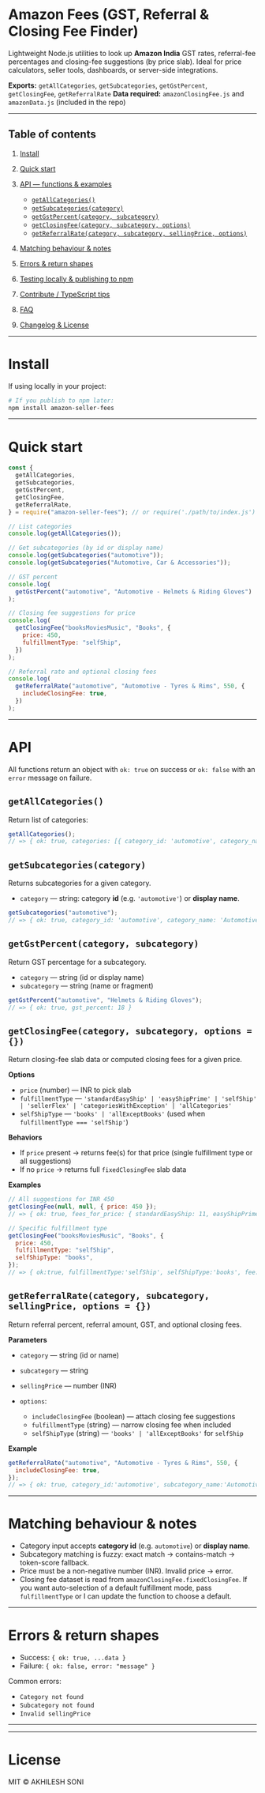 # Amazon Fees (GST, Referral & Closing Fee Finder)

Lightweight Node.js utilities to look up **Amazon India** GST rates, referral-fee percentages and closing-fee suggestions (by price slab). Ideal for price calculators, seller tools, dashboards, or server-side integrations.

**Exports:** `getAllCategories`, `getSubcategories`, `getGstPercent`, `getClosingFee`, `getReferralRate`
**Data required:** `amazonClosingFee.js` and `amazonData.js` (included in the repo)

---

## Table of contents

1. [Install](#install)
2. [Quick start](#quick-start)
3. [API — functions & examples](#api)

   - [`getAllCategories()`](#getallcategories)
   - [`getSubcategories(category)`](#getsubcategoriescategory)
   - [`getGstPercent(category, subcategory)`](#getgstpercentcategory-subcategory)
   - [`getClosingFee(category, subcategory, options)`](#getclosingfeecategory-subcategory-options)
   - [`getReferralRate(category, subcategory, sellingPrice, options)`](#getreferralratecategory-subcategory-sellingprice-options)

4. [Matching behaviour & notes](#matching-behaviour--notes)
5. [Errors & return shapes](#errors--return-shapes)
6. [Testing locally & publishing to npm](#testing-locally--publishing-to-npm)
7. [Contribute / TypeScript tips](#contribute--typescript-tips)
8. [FAQ](#faq)
9. [Changelog & License](#changelog--license)

---

# Install

If using locally in your project:

```bash
# If you publish to npm later:
npm install amazon-seller-fees

```

---

# Quick start

```js
const {
  getAllCategories,
  getSubcategories,
  getGstPercent,
  getClosingFee,
  getReferralRate,
} = require("amazon-seller-fees"); // or require('./path/to/index.js')

// List categories
console.log(getAllCategories());

// Get subcategories (by id or display name)
console.log(getSubcategories("automotive"));
console.log(getSubcategories("Automotive, Car & Accessories"));

// GST percent
console.log(
  getGstPercent("automotive", "Automotive - Helmets & Riding Gloves")
);

// Closing fee suggestions for price
console.log(
  getClosingFee("booksMoviesMusic", "Books", {
    price: 450,
    fulfillmentType: "selfShip",
  })
);

// Referral rate and optional closing fees
console.log(
  getReferralRate("automotive", "Automotive - Tyres & Rims", 550, {
    includeClosingFee: true,
  })
);
```

---

# API

All functions return an object with `ok: true` on success or `ok: false` with an `error` message on failure.

## `getAllCategories()`

Return list of categories:

```js
getAllCategories();
// => { ok: true, categories: [{ category_id: 'automotive', category_name: 'Automotive, Car & Accessories' }, ...] }
```

## `getSubcategories(category)`

Returns subcategories for a given category.

- `category` — string: category **id** (e.g. `'automotive'`) or **display name**.

```js
getSubcategories("automotive");
// => { ok: true, category_id: 'automotive', category_name: 'Automotive, Car & Accessories', subcategories: [{ name: 'Automotive - Helmets & Riding Gloves', gst_percent: 18 }, ...] }
```

## `getGstPercent(category, subcategory)`

Return GST percentage for a subcategory.

- `category` — string (id or display name)
- `subcategory` — string (name or fragment)

```js
getGstPercent("automotive", "Helmets & Riding Gloves");
// => { ok: true, gst_percent: 18 }
```

## `getClosingFee(category, subcategory, options = {})`

Return closing-fee slab data or computed closing fees for a given price.

**Options**

- `price` (number) — INR to pick slab
- `fulfillmentType` — `'standardEasyShip' | 'easyShipPrime' | 'selfShip' | 'sellerFlex' | 'categoriesWithException' | 'allCategories'`
- `selfShipType` — `'books' | 'allExceptBooks'` (used when `fulfillmentType === 'selfShip'`)

**Behaviors**

- If `price` present → returns fee(s) for that price (single fulfillment type or all suggestions)
- If no `price` → returns full `fixedClosingFee` slab data

**Examples**

```js
// All suggestions for INR 450
getClosingFee(null, null, { price: 450 });
// => { ok: true, fees_for_price: { standardEasyShip: 11, easyShipPrime: 11, sellerFlex: 11, selfShip: { books: 25, allExceptBooks: 25 }, ... } }

// Specific fulfillment type
getClosingFee("booksMoviesMusic", "Books", {
  price: 450,
  fulfillmentType: "selfShip",
  selfShipType: "books",
});
// => { ok:true, fulfillmentType:'selfShip', selfShipType:'books', fee:25 }
```

## `getReferralRate(category, subcategory, sellingPrice, options = {})`

Return referral percent, referral amount, GST, and optional closing fees.

**Parameters**

- `category` — string (id or name)
- `subcategory` — string
- `sellingPrice` — number (INR)
- `options`:

  - `includeClosingFee` (boolean) — attach closing fee suggestions
  - `fulfillmentType` (string) — narrow closing fee when included
  - `selfShipType` (string) — `'books' | 'allExceptBooks'` for `selfShip`

**Example**

```js
getReferralRate("automotive", "Automotive - Tyres & Rims", 550, {
  includeClosingFee: true,
});
// => { ok: true, category_id:'automotive', subcategory_name:'Automotive - Tyres & Rims', gst_percent:18, selling_price:550, referral_percent:7.0, referral_amount:38.5, closing_fee_suggestions: { ... } }
```

---

# Matching behaviour & notes

- Category input accepts **category id** (e.g. `automotive`) or **display name**.
- Subcategory matching is fuzzy: exact match → contains-match → token-score fallback.
- Price must be a non-negative number (INR). Invalid price → error.
- Closing fee dataset is read from `amazonClosingFee.fixedClosingFee`. If you want auto-selection of a default fulfillment mode, pass `fulfillmentType` or I can update the function to choose a default.

---

# Errors & return shapes

- Success: `{ ok: true, ...data }`
- Failure: `{ ok: false, error: "message" }`

Common errors:

- `Category not found`
- `Subcategory not found`
- `Invalid sellingPrice`

---

---

# License

MIT © AKHILESH SONI
